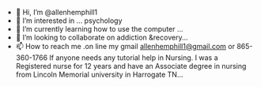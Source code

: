 - 👋 Hi, I’m @allenhemphill1
- 👀 I’m interested in ... psychology
- 🌱 I’m currently learning how to use the computer ...
- 💞️ I’m looking to collaborate on addiction &recovery...
- 📫 How to reach me .on line my gmail allenhemphill1@gmail.com or 865-360-1766
If anyone needs any tutorial help in Nursing. I was a Registered nurse for 12 years and have an Associate degree in nursing from Lincoln Memorial university in Harrogate TN...

<!---
allenhemphill1/allenhemphill1 is a ✨ special ✨ repository because its `README.md` (this file) appears on your GitHub profile.
You can click the Preview link to take a look at your changes.
--->
